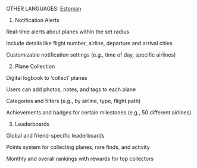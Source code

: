 OTHER LANGUAGES:
[Estonian]([https://github.com/Beeak/flight-app/main/README-ee.md)

1. Notification Alerts

Real-time alerts about planes within the set radius

Include details like flight number, airline, departure and arrival cities

Customizable notification settings (e.g., time of day, specific airlines)

2. Plane Collection

Digital logbook to ‘collect’ planes

Users can add photos, notes, and tags to each plane

Categories and filters (e.g., by airline, type, flight path)

Achievements and badges for certain milestones (e.g., 50 different airlines)

3. Leaderboards

Global and friend-specific leaderboards

Points system for collecting planes, rare finds, and activity

Monthly and overall rankings with rewards for top collectors
